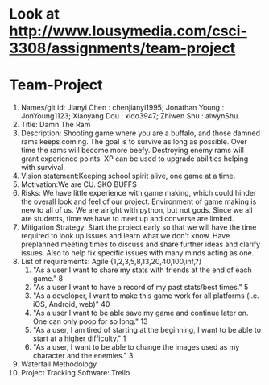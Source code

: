 # Look at http://www.lousymedia.com/csci-3308/assignments/team-project
# Team-Project
1. Names/git id: Jianyi Chen 	: chenjianyi1995;
		 Jonathan Young : JonYoung1123;
		 Xiaoyang Dou 	: xido3947;
		 Zhiwen Shu	: alwynShu.
2. Title: Damn The Ram
3. Description:
	Shooting game where you are a buffalo, and those damned rams keeps coming.
	The goal is to survive as long as possible. Over time the rams will become more beefy.
	Destroying enemy rams will grant experience points. XP can be used to upgrade abilities helping with survival.
4. Vision statement:Keeping school spirit alive, one game at a time.
5. Motivation:We are CU. SKO BUFFS
6. Risks:
	We have little experience with game making, which could hinder the overall look and feel of our project.
	Environment of game making is new to all of us.
	We are alright with python, but not gods.
	Since we all are students, time we have to meet up and converse are limited.
7. Mitigation Strategy:
	Start the project early so that we will have the time required to look up issues and learn what we don't know.
	Have preplanned meeting times to discuss and share further ideas and clarify issues. 
	Also to help fix specific issues with many minds acting as one.
8. List of requirements: Agile {1,2,3,5,8,13,20,40,100,inf,?}
	1. "As a user I want to share my stats with friends at the end of each game."
		8
	2. "As a user I want to have a record of my past stats/best times."
		5
	3. "As a developer, I want to make this game work for all platforms (i.e. iOS, Android, web)"
		40
	4. "As a user I want to be able save my game and continue later on. One can only poop for so long."
		13
	5. "As a user, I am tired of starting at the beginning, I want to be able to start at a higher difficulty."
		1
	6. "As a user, I want to be able to change the images used as my character and the enemies."
		3
9. Waterfall Methodology
10. Project Tracking Software: Trello
	

